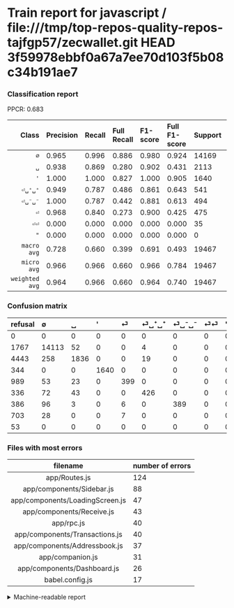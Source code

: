 # Train report for javascript / file:///tmp/top-repos-quality-repos-tajfgp57/zecwallet.git HEAD 3f59978ebbf0a67a7ee70d103f5b08c34b191ae7

### Classification report

PPCR: 0.683

| Class | Precision | Recall | Full Recall | F1-score | Full F1-score | Support | Full Support | PPCR |
|------:|:----------|:-------|:------------|:---------|:---------|:--------|:-------------|:-----|
| `∅` | 0.965| 0.996| 0.886| 0.980| 0.924| 14169| 15936| 0.889 |
| `␣` | 0.938| 0.869| 0.280| 0.902| 0.431| 2113| 6556| 0.322 |
| `'` | 1.000| 1.000| 0.827| 1.000| 0.905| 1640| 1984| 0.827 |
| `⏎␣⁺␣⁺` | 0.949| 0.787| 0.486| 0.861| 0.643| 541| 877| 0.617 |
| `⏎␣⁻␣⁻` | 1.000| 0.787| 0.442| 0.881| 0.613| 494| 880| 0.561 |
| `⏎` | 0.968| 0.840| 0.273| 0.900| 0.425| 475| 1464| 0.324 |
| `⏎⏎` | 0.000| 0.000| 0.000| 0.000| 0.000| 35| 738| 0.047 |
| `"` | 0.000| 0.000| 0.000| 0.000| 0.000| 0| 53| 0.000 |
| `macro avg` | 0.728| 0.660| 0.399| 0.691| 0.493| 19467| 28488| 0.683 |
| `micro avg` | 0.966| 0.966| 0.660| 0.966| 0.784| 19467| 28488| 0.683 |
| `weighted avg` | 0.964| 0.966| 0.660| 0.964| 0.740| 19467| 28488| 0.683 |

### Confusion matrix

|refusal|  ∅| ␣| '| ⏎| ⏎␣⁺␣⁺| ⏎␣⁻␣⁻| ⏎⏎| "| 
|:---|:---|:---|:---|:---|:---|:---|:---|:---|
|0 |0 |0 |0 |0 |0 |0 |0 |0 |
|1767 |14113 |52 |0 |0 |4 |0 |0 |0 |
|4443 |258 |1836 |0 |0 |19 |0 |0 |0 |
|344 |0 |0 |1640 |0 |0 |0 |0 |0 |
|989 |53 |23 |0 |399 |0 |0 |0 |0 |
|336 |72 |43 |0 |0 |426 |0 |0 |0 |
|386 |96 |3 |0 |6 |0 |389 |0 |0 |
|703 |28 |0 |0 |7 |0 |0 |0 |0 |
|53 |0 |0 |0 |0 |0 |0 |0 |0 |

### Files with most errors

| filename | number of errors|
|:----:|:-----|
| app/Routes.js | 124 |
| app/components/Sidebar.js | 88 |
| app/components/LoadingScreen.js | 47 |
| app/components/Receive.js | 43 |
| app/rpc.js | 40 |
| app/components/Transactions.js | 40 |
| app/components/Addressbook.js | 37 |
| app/companion.js | 31 |
| app/components/Dashboard.js | 26 |
| babel.config.js | 17 |

<details>
    <summary>Machine-readable report</summary>
```json
{
  "cl_report": {"\"": {"f1-score": 0.0, "precision": 0.0, "recall": 0.0, "support": 0}, "\u0027": {"f1-score": 1.0, "precision": 1.0, "recall": 1.0, "support": 1640}, "macro avg": {"f1-score": 0.6905012832966511, "precision": 0.7275892255551427, "recall": 0.659979319256145, "support": 19467}, "micro avg": {"f1-score": 0.9658909950172087, "precision": 0.9658909950172087, "recall": 0.9658909950172087, "support": 19467}, "weighted avg": {"f1-score": 0.9640143155470504, "precision": 0.9640568181614967, "recall": 0.9658909950172087, "support": 19467}, "\u2205": {"f1-score": 0.980443919552607, "precision": 0.9653214774281805, "recall": 0.9960477097889759, "support": 14169}, "\u23ce": {"f1-score": 0.8996617812852311, "precision": 0.9684466019417476, "recall": 0.84, "support": 475}, "\u23ce\u23ce": {"f1-score": 0.0, "precision": 0.0, "recall": 0.0, "support": 35}, "\u23ce\u2423\u207a\u2423\u207a": {"f1-score": 0.8606060606060606, "precision": 0.9487750556792873, "recall": 0.7874306839186691, "support": 541}, "\u23ce\u2423\u207b\u2423\u207b": {"f1-score": 0.8810872027180069, "precision": 1.0, "recall": 0.7874493927125507, "support": 494}, "\u2423": {"f1-score": 0.9022113022113022, "precision": 0.9381706693919264, "recall": 0.8689067676289636, "support": 2113}},
  "cl_report_full": {"\"": {"f1-score": 0.0, "precision": 0.0, "recall": 0.0, "support": 53}, "\u0027": {"f1-score": 0.9050772626931568, "precision": 1.0, "recall": 0.8266129032258065, "support": 1984}, "macro avg": {"f1-score": 0.49264404583725, "precision": 0.7275892255551427, "recall": 0.3990749919521043, "support": 28488}, "micro avg": {"f1-score": 0.7841935147534146, "precision": 0.9658909950172087, "recall": 0.6600322942993541, "support": 28488}, "weighted avg": {"f1-score": 0.7396140660070543, "precision": 0.9354075934394274, "recall": 0.6600322942993541, "support": 28488}, "\u2205": {"f1-score": 0.9237465636863464, "precision": 0.9653214774281805, "recall": 0.8856049196787149, "support": 15936}, "\u23ce": {"f1-score": 0.4253731343283582, "precision": 0.9684466019417476, "recall": 0.2725409836065574, "support": 1464}, "\u23ce\u23ce": {"f1-score": 0.0, "precision": 0.0, "recall": 0.0, "support": 738}, "\u23ce\u2423\u207a\u2423\u207a": {"f1-score": 0.6425339366515838, "precision": 0.9487750556792873, "recall": 0.48574686431014824, "support": 877}, "\u23ce\u2423\u207b\u2423\u207b": {"f1-score": 0.6130811662726556, "precision": 1.0, "recall": 0.4420454545454545, "support": 880}, "\u2423": {"f1-score": 0.4313403030658992, "precision": 0.9381706693919264, "recall": 0.28004881025015255, "support": 6556}},
  "ppcr": 0.6833403538331929
}
```
</details>
